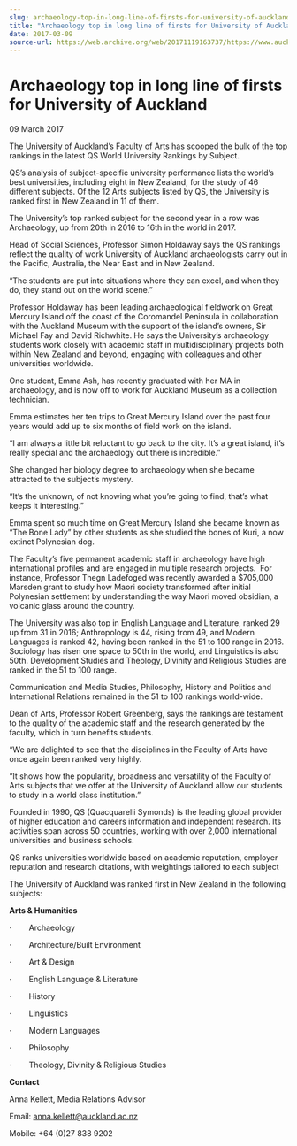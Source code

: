 ```yaml
---
slug: archaeology-top-in-long-line-of-firsts-for-university-of-auckland
title: "Archaeology top in long line of firsts for University of Auckland"
date: 2017-03-09
source-url: https://web.archive.org/web/20171119163737/https://www.auckland.ac.nz/en/about/news-events-and-notices/news/news-2017/03/archaeology-top-in-long-line-of-firsts-for-university-of-aucklan.html
---
```

Archaeology top in long line of firsts for University of Auckland
=================================================================

09 March 2017

The University of Auckland’s Faculty of Arts has scooped the bulk of the top rankings in the latest QS World University Rankings by Subject.  

QS’s analysis of subject-specific university performance lists the world’s best universities, including eight in New Zealand, for the study of 46 different subjects. Of the 12 Arts subjects listed by QS, the University is ranked first in New Zealand in 11 of them.

The University’s top ranked subject for the second year in a row was Archaeology, up from 20th in 2016 to 16th in the world in 2017.

Head of Social Sciences, Professor Simon Holdaway says the QS rankings reflect the quality of work University of Auckland archaeologists carry out in the Pacific, Australia, the Near East and in New Zealand.                        

“The students are put into situations where they can excel, and when they do, they stand out on the world scene.”

Professor Holdaway has been leading archaeological fieldwork on Great Mercury Island off the coast of the Coromandel Peninsula in collaboration with the Auckland Museum with the support of the island’s owners, Sir Michael Fay and David Richwhite. He says the University’s archaeology students work closely with academic staff in multidisciplinary projects both within New Zealand and beyond, engaging with colleagues and other universities worldwide.

One student, Emma Ash, has recently graduated with her MA in archaeology, and is now off to work for Auckland Museum as a collection technician.

Emma estimates her ten trips to Great Mercury Island over the past four years would add up to six months of field work on the island.

“I am always a little bit reluctant to go back to the city. It’s a great island, it’s really special and the archaeology out there is incredible.”

She changed her biology degree to archaeology when she became attracted to the subject’s mystery.

“It’s the unknown, of not knowing what you’re going to find, that’s what keeps it interesting.”

Emma spent so much time on Great Mercury Island she became known as “The Bone Lady” by other students as she studied the bones of Kuri, a now extinct Polynesian dog.

The Faculty’s five permanent academic staff in archaeology have high international profiles and are engaged in multiple research projects.  For instance, Professor Thegn Ladefoged was recently awarded a $705,000 Marsden grant to study how Maori society transformed after initial Polynesian settlement by understanding the way Maori moved obsidian, a volcanic glass around the country.

The University was also top in English Language and Literature, ranked 29 up from 31 in 2016; Anthropology is 44, rising from 49, and Modern Languages is ranked 42, having been ranked in the 51 to 100 range in 2016. Sociology has risen one space to 50th in the world, and Linguistics is also 50th. Development Studies and Theology, Divinity and Religious Studies are ranked in the 51 to 100 range.

Communication and Media Studies, Philosophy, History and Politics and International Relations remained in the 51 to 100 rankings world-wide.

Dean of Arts, Professor Robert Greenberg, says the rankings are testament to the quality of the academic staff and the research generated by the faculty, which in turn benefits students.

“We are delighted to see that the disciplines in the Faculty of Arts have once again been ranked very highly.

“It shows how the popularity, broadness and versatility of the Faculty of Arts subjects that we offer at the University of Auckland allow our students to study in a world class institution.”

Founded in 1990, QS (Quacquarelli Symonds) is the leading global provider of higher education and careers information and independent research. Its activities span across 50 countries, working with over 2,000 international universities and business schools.

QS ranks universities worldwide based on academic reputation, employer reputation and research citations, with weightings tailored to each subject

The University of Auckland was ranked first in New Zealand in the following subjects:  
  
**Arts & Humanities**

·        Archaeology

·        Architecture/Built Environment

·        Art & Design

·        English Language & Literature

·        History

·        Linguistics

·        Modern Languages

·        Philosophy

·        Theology, Divinity & Religious Studies

**Contact**

Anna Kellett, Media Relations Advisor

Email: [anna.kellett@auckland.ac.nz](mailto:anna.kellett@auckland.ac.nz)

Mobile: +64 (0)27 838 9202